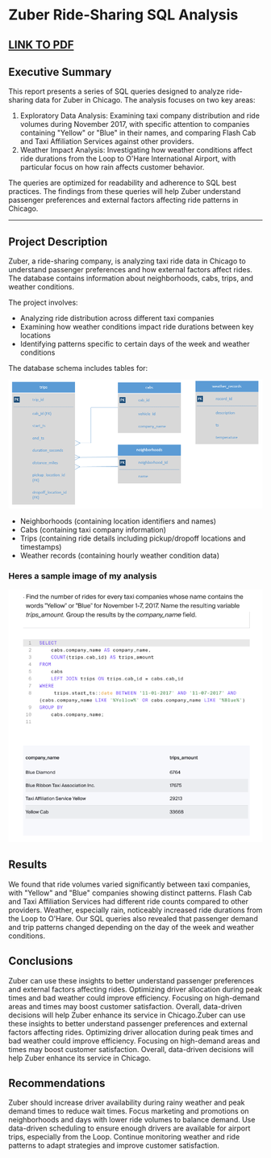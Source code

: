 # Zuber Ride-Sharing SQL Analysis
[LINK TO PDF](https://github.com/cullenmccutcheon/Project_Portfolio/blob/main/SQL%20Zuber%20Queries/SQL%20Zuber%20Full%20Report.pdf)
---

## Executive Summary

This report presents a series of SQL queries designed to analyze ride-sharing data for Zuber in Chicago. The analysis focuses on two key areas:

1. Exploratory Data Analysis: Examining taxi company distribution and ride volumes during November 2017, with specific attention to companies containing "Yellow" or "Blue" in their names, and comparing Flash Cab and Taxi Affiliation Services against other providers.
2. Weather Impact Analysis: Investigating how weather conditions affect ride durations from the Loop to O'Hare International Airport, with particular focus on how rain affects customer behavior.

The queries are optimized for readability and adherence to SQL best practices. The findings from these queries will help Zuber understand passenger preferences and external factors affecting ride patterns in Chicago.

---

## Project Description

Zuber, a ride-sharing company, is analyzing taxi ride data in Chicago to understand passenger preferences and how external factors affect rides. The database contains information about neighborhoods, cabs, trips, and weather conditions.

The project involves:

- Analyzing ride distribution across different taxi companies
- Examining how weather conditions impact ride durations between key locations
- Identifying patterns specific to certain days of the week and weather conditions

The database schema includes tables for:

![Table Relations](ERD.png)

- Neighborhoods (containing location identifiers and names)
- Cabs (containing taxi company information)
- Trips (containing ride details including pickup/dropoff locations and timestamps)
- Weather records (containing hourly weather condition data)

### Heres a sample image of my analysis 
![Results](SQLAnalysis.png)

## Results
We found that ride volumes varied significantly between taxi companies, with "Yellow" and "Blue" companies showing distinct patterns. Flash Cab and Taxi Affiliation Services had different ride counts compared to other providers. Weather, especially rain, noticeably increased ride durations from the Loop to O'Hare. Our SQL queries also revealed that passenger demand and trip patterns changed depending on the day of the week and weather conditions.


## Conclusions 
Zuber can use these insights to better understand passenger preferences and external factors affecting rides. Optimizing driver allocation during peak times and bad weather could improve efficiency. Focusing on high-demand areas and times may boost customer satisfaction. Overall, data-driven decisions will help Zuber enhance its service in Chicago.Zuber can use these insights to better understand passenger preferences and external factors affecting rides. Optimizing driver allocation during peak times and bad weather could improve efficiency. Focusing on high-demand areas and times may boost customer satisfaction. Overall, data-driven decisions will help Zuber enhance its service in Chicago.


## Recommendations

Zuber should increase driver availability during rainy weather and peak demand times to reduce wait times. Focus marketing and promotions on neighborhoods and days with lower ride volumes to balance demand. Use data-driven scheduling to ensure enough drivers are available for airport trips, especially from the Loop. Continue monitoring weather and ride patterns to adapt strategies and improve customer satisfaction.
